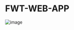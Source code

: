 # FWT-WEB-APP

![image](https://user-images.githubusercontent.com/117301335/199546463-279b9f31-02bd-4205-812d-cae08de6dc2e.png)
